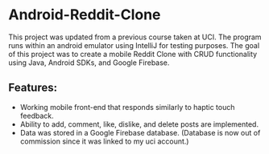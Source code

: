 # Android-Reddit-Clone

This project was updated from a previous course taken at UCI.  The program runs within an android emulator using IntelliJ for testing purposes.
The goal of this project was to create a mobile Reddit Clone with CRUD functionality using Java, Android SDKs, and Google Firebase.

## Features:
- Working mobile front-end that responds similarly to haptic touch feedback.
- Ability to add, comment, like, dislike, and delete posts are implemented.
- Data was stored in a Google Firebase database.  (Database is now out of commission since it was linked to my uci account.)
